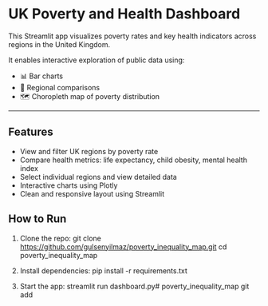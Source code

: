 # UK Poverty and Health Dashboard

This Streamlit app visualizes poverty rates and key health indicators across regions in the United Kingdom.

It enables interactive exploration of public data using:
- 📊 Bar charts
- 🧭 Regional comparisons
- 🗺️ Choropleth map of poverty distribution

---

## Features

- View and filter UK regions by poverty rate
- Compare health metrics: life expectancy, child obesity, mental health index
- Select individual regions and view detailed data
- Interactive charts using Plotly
- Clean and responsive layout using Streamlit


## How to Run

1. Clone the repo:
git clone https://github.com/gulsenyilmaz/poverty_inequality_map.git
cd poverty_inequality_map

2. Install dependencies:
pip install -r requirements.txt

3. Start the app:
streamlit run dashboard.py# poverty_inequality_map
git add 
